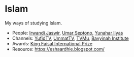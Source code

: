 # Islam
My ways of studying Islam.

* People:
[Irwandi Jaswir](http://kingfaisalprize.org/professor-irwandi-jaswir/),
[Umar Septono](https://id.wikipedia.org/wiki/Umar_Septono),
[Yunahar Ilyas](http://www.muhammadiyah.or.id/id/content-210-det-prof-dr-h-yunahar-ilyas-lc-mag.html)
* Channels:
[YufidTV](https://www.youtube.com/channel/UCX-4mrOc5r691SzDhHtkOgw),
[UmmatTV](https://www.youtube.com/channel/UChq7NDxIkiwKCFRt6Qmn-Bw),
[TVMu](http://tvmu.tv/),
[Bayyinah Institute](https://www.youtube.com/channel/UCRtiU-lpcBSi-ipFKyfIkug)
* Awards:
[King Faisal International Prize](http://kfip.org/en)
* Resource: https://eshaardhie.blogspot.com/
